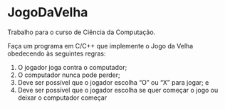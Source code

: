 # JogoDaVelha

Trabalho para o curso de Ciência da Computação.

Faça um programa em C/C++ que implemente o Jogo da Velha obedecendo às seguintes regras:
1. O jogador joga contra o computador;
2. O computador nunca pode perder;
3. Deve ser possível que o jogador escolha “O” ou “X” para jogar; e
4. Deve ser possível que o jogador escolha se quer começar o jogo ou deixar o computador começar 
